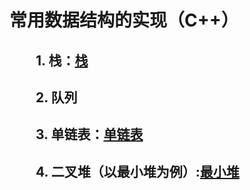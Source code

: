 # 常用数据结构的实现（C++）
## &emsp;&emsp;1. 栈：[栈](https://github.com/Stoneplay/DataStructure/tree/master/Stack)

## &emsp;&emsp;2. 队列

## &emsp;&emsp;3. 单链表：[单链表](https://github.com/Stoneplay/DataStructure/tree/master/LinkedList)

## &emsp;&emsp;4. 二叉堆（以最小堆为例）:[最小堆](https://github.com/Stoneplay/DataStructure/tree/master/MinHeap)

